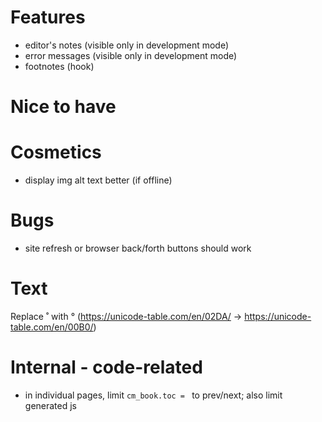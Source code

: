 # Features

* editor's notes (visible only in development mode)
* error messages (visible only in development mode)
* footnotes (hook)

# Nice to have

# Cosmetics

* display img alt text better (if offline)

# Bugs

* site refresh or browser back/forth buttons should work

# Text

Replace ˚ with ° (https://unicode-table.com/en/02DA/ -> https://unicode-table.com/en/00B0/)

# Internal - code-related

* in individual pages, limit `cm_book.toc = ` to prev/next; also limit generated js
